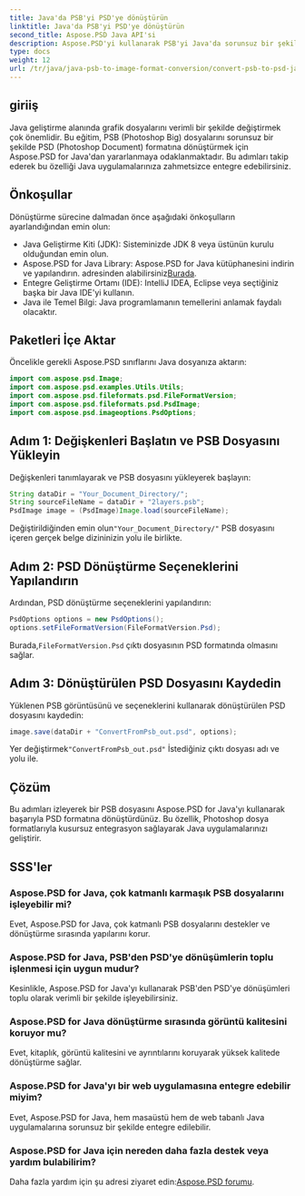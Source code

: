 ```yaml
---
title: Java'da PSB'yi PSD'ye dönüştürün
linktitle: Java'da PSB'yi PSD'ye dönüştürün
second_title: Aspose.PSD Java API'si
description: Aspose.PSD'yi kullanarak PSB'yi Java'da sorunsuz bir şekilde PSD'ye dönüştürerek uygulamalarınızdaki grafik dosya yönetimini nasıl geliştireceğinizi öğrenin.
type: docs
weight: 12
url: /tr/java/java-psb-to-image-format-conversion/convert-psb-to-psd-java/
---
```

## giriiş
Java geliştirme alanında grafik dosyalarını verimli bir şekilde değiştirmek çok önemlidir. Bu eğitim, PSB (Photoshop Big) dosyalarını sorunsuz bir şekilde PSD (Photoshop Document) formatına dönüştürmek için Aspose.PSD for Java'dan yararlanmaya odaklanmaktadır. Bu adımları takip ederek bu özelliği Java uygulamalarınıza zahmetsizce entegre edebilirsiniz.
## Önkoşullar
Dönüştürme sürecine dalmadan önce aşağıdaki önkoşulların ayarlandığından emin olun:
- Java Geliştirme Kiti (JDK): Sisteminizde JDK 8 veya üstünün kurulu olduğundan emin olun.
-  Aspose.PSD for Java Library: Aspose.PSD for Java kütüphanesini indirin ve yapılandırın. adresinden alabilirsiniz[Burada](https://releases.aspose.com/psd/java/).
- Entegre Geliştirme Ortamı (IDE): IntelliJ IDEA, Eclipse veya seçtiğiniz başka bir Java IDE'yi kullanın.
- Java ile Temel Bilgi: Java programlamanın temellerini anlamak faydalı olacaktır.
## Paketleri İçe Aktar
Öncelikle gerekli Aspose.PSD sınıflarını Java dosyanıza aktarın:
```java
import com.aspose.psd.Image;
import com.aspose.psd.examples.Utils.Utils;
import com.aspose.psd.fileformats.psd.FileFormatVersion;
import com.aspose.psd.fileformats.psd.PsdImage;
import com.aspose.psd.imageoptions.PsdOptions;
```
## Adım 1: Değişkenleri Başlatın ve PSB Dosyasını Yükleyin
Değişkenleri tanımlayarak ve PSB dosyasını yükleyerek başlayın:
```java
String dataDir = "Your_Document_Directory/";
String sourceFileName = dataDir + "2layers.psb";
PsdImage image = (PsdImage)Image.load(sourceFileName);
```
 Değiştirildiğinden emin olun`"Your_Document_Directory/"` PSB dosyasını içeren gerçek belge dizininizin yolu ile birlikte.
## Adım 2: PSD Dönüştürme Seçeneklerini Yapılandırın
Ardından, PSD dönüştürme seçeneklerini yapılandırın:
```java
PsdOptions options = new PsdOptions();
options.setFileFormatVersion(FileFormatVersion.Psd);
```
 Burada,`FileFormatVersion.Psd` çıktı dosyasının PSD formatında olmasını sağlar.
## Adım 3: Dönüştürülen PSD Dosyasını Kaydedin
Yüklenen PSB görüntüsünü ve seçeneklerini kullanarak dönüştürülen PSD dosyasını kaydedin:
```java
image.save(dataDir + "ConvertFromPsb_out.psd", options);
```
 Yer değiştirmek`"ConvertFromPsb_out.psd"` İstediğiniz çıktı dosyası adı ve yolu ile.

## Çözüm
Bu adımları izleyerek bir PSB dosyasını Aspose.PSD for Java'yı kullanarak başarıyla PSD formatına dönüştürdünüz. Bu özellik, Photoshop dosya formatlarıyla kusursuz entegrasyon sağlayarak Java uygulamalarınızı geliştirir.
## SSS'ler
### Aspose.PSD for Java, çok katmanlı karmaşık PSB dosyalarını işleyebilir mi?
Evet, Aspose.PSD for Java, çok katmanlı PSB dosyalarını destekler ve dönüştürme sırasında yapılarını korur.
### Aspose.PSD for Java, PSB'den PSD'ye dönüşümlerin toplu işlenmesi için uygun mudur?
Kesinlikle, Aspose.PSD for Java'yı kullanarak PSB'den PSD'ye dönüşümleri toplu olarak verimli bir şekilde işleyebilirsiniz.
### Aspose.PSD for Java dönüştürme sırasında görüntü kalitesini koruyor mu?
Evet, kitaplık, görüntü kalitesini ve ayrıntılarını koruyarak yüksek kalitede dönüştürme sağlar.
### Aspose.PSD for Java'yı bir web uygulamasına entegre edebilir miyim?
Evet, Aspose.PSD for Java, hem masaüstü hem de web tabanlı Java uygulamalarına sorunsuz bir şekilde entegre edilebilir.
### Aspose.PSD for Java için nereden daha fazla destek veya yardım bulabilirim?
 Daha fazla yardım için şu adresi ziyaret edin:[Aspose.PSD forumu](https://forum.aspose.com/c/psd/34).